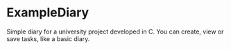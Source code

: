 # ExampleDiary
Simple diary for a university project developed in C. You can create, view or save tasks, like a basic diary.
